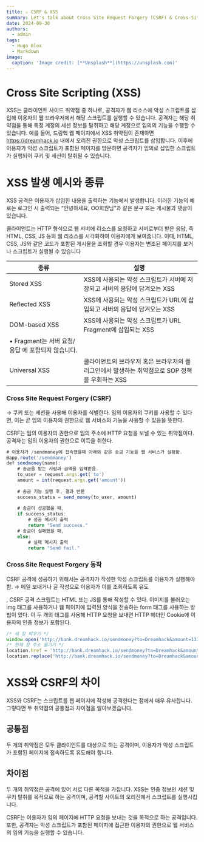 ```yaml
---
title: ⚔️ CSRF & XSS
summary: Let's talk about Cross Site Request Forgery (CSRF) & Cross-Site-Scripting (XSS)!
date: 2024-09-30
authors:
  - admin
tags:
  - Hugo Blox
  - Markdown
image:
  caption: 'Image credit: [**Unsplash**](https://unsplash.com)'
---
```


# **Cross Site Scripting (XSS)**

XSS는 클라이언트 사이드 취약점 중 하나로, 공격자가 웹 리소스에 악성 스크립트를 삽입해 이용자의 웹 브라우저에서 해당 스크립트를 실행할 수 있습니다. 공격자는 해당 취약점을 통해 특정 계정의 세션 정보를 탈취하고 해당 계정으로 임의의 기능을 수행할 수 있습니다. 예를 들어, 드림핵 웹 페이지에서 XSS 취약점이 존재하면 https://dreamhack.io 내에서 오리진 권한으로 악성 스크립트를 삽입합니다. 이후에 이용자가 악성 스크립트가 포함된 페이지를 방문하면 공격자가 임의로 삽입한 스크립트가 실행되어 쿠키 및 세션이 탈취될 수 있습니다.

# **XSS 발생 예시와 종류**

XSS 공격은 이용자가 삽입한 내용을 출력하는 기능에서 발생합니다. 이러한 기능의 예로는 로그인 시 출력되는 “안녕하세요, OO회원님”과 같은 문구 또는 게시물과 댓글이 있습니다.

클라이언트는 HTTP 형식으로 웹 서버에 리소스를 요청하고 서버로부터 받은 응답, 즉 HTML, CSS, JS 등의 웹 리소스를 시각화하여 이용자에게 보여줍니다. 이때, HTML, CSS, JS와 같은 코드가 포함된 게시물을 조회할 경우 이용자는 변조된 페이지를 보거나 스크립트가 실행될 수 있습니다

| **종류** | **설명** |
| --- | --- |
| Stored XSS | XSS에 사용되는 악성 스크립트가 서버에 저장되고 서버의 응답에 담겨오는 XSS |
| Reflected XSS | XSS에 사용되는 악성 스크립트가 URL에 삽입되고 서버의 응답에 담겨오는 XSS |
| DOM-based XSS | XSS에 사용되는 악성 스크립트가 URL Fragment에 삽입되는 XSS
• Fragment는 서버 요청/응답 에 포함되지 않습니다. |
| Universal XSS | 클라이언트의 브라우저 혹은 브라우저의 플러그인에서 발생하는 취약점으로 SOP 정책을 우회하는 XSS |

### **Cross Site Request Forgery (CSRF)**

→ 쿠키 또는 세션을 사용해 이용자를 식별한다. 임의 이용자의 쿠키를 사용할 수 있다면, 이는 곧 임의 이용자의 권한으로 웹 서비스의 기능을 사용할 수 있음을 뜻한다.

CSRF는 임의 이용자의 권한으로 임의 주소에 HTTP 요청을 보낼 수 있는 취약점이다. 공격자는 임의 이용자의 권한으로 이득을 취한다.

```jsx
# 이용자가 /sendmoney에 접속했을때 아래와 같은 송금 기능을 웹 서비스가 실행함.
@app.route('/sendmoney')
def sendmoney(name):
    # 송금을 받는 사람과 금액을 입력받음.
    to_user = request.args.get('to')
	amount = int(request.args.get('amount'))
	
	# 송금 기능 실행 후, 결과 반환	
	success_status = send_money(to_user, amount)
	
	# 송금이 성공했을 때,
	if success_status:
	    # 성공 메시지 출력
		return "Send success."
	# 송금이 실패했을 때,
	else:
	    # 실패 메시지 출력
		return "Send fail."
```

### Cross Site Request Forgery 동작

CSRF 공격에 성공하기 위해서는 공격자가 작성한 악성 스크립트를 이용자가 실행해야 함. → 메일 보내거나 글 작성으로 이용자가 이를 조회하도록 유도

, CSRF 공격 스크립트는 HTML 또는 JS를 통해 작성할 수 있다. 이미지를 불러오는 img 태그를 사용하거나 웹 페이지에 입력된 양식을 전송하는 form 태그를 사용하는 방법이 있다. 이 두 개의 태그를 사용해 HTTP 요청을 보내면 HTTP 헤더인 Cookie에 이용자의 인증 정보가 포함된다.

```jsx
/* 새 창 띄우기 */
window.open('http://bank.dreamhack.io/sendmoney?to=Dreamhack&amount=1337');
/* 현재 창 주소 옮기기 */
location.href = 'http://bank.dreamhack.io/sendmoney?to=Dreamhack&amount=1337';
location.replace('http://bank.dreamhack.io/sendmoney?to=Dreamhack&amount=1337');
```

# **XSS와 CSRF의 차이**

XSS와 CSRF는 스크립트를 웹 페이지에 작성해 공격한다는 점에서 매우 유사합니다. 그렇다면 두 취약점의 공통점과 차이점을 알아보겠습니다.

## **공통점**

두 개의 취약점은 모두 클라이언트를 대상으로 하는 공격이며, 이용자가 악성 스크립트가 포함된 페이지에 접속하도록 유도해야 합니다.

## **차이점**

두 개의 취약점은 공격에 있어 서로 다른 목적을 가집니다. XSS는 인증 정보인 세션 및 쿠키 탈취를 목적으로 하는 공격이며, 공격할 사이트의 오리진에서 스크립트를 실행시킵니다.

CSRF는 이용자가 임의 페이지에 HTTP 요청을 보내는 것을 목적으로 하는 공격입니다. 또한, 공격자는 악성 스크립트가 포함된 페이지에 접근한 이용자의 권한으로 웹 서비스의 임의 기능을 실행할 수 있습니다.